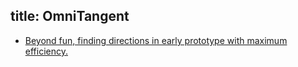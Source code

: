 title: OmniTangent
---

- [Beyond fun, finding directions in early prototype with maximum efficiency.](/content/)


